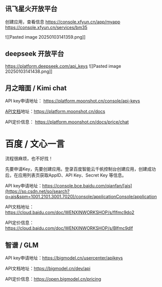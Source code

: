 
## 讯飞星火开放平台
创建应用，查看信息
https://console.xfyun.cn/app/myapp
https://console.xfyun.cn/services/bm35

![[Pasted image 20250103141359.png]]


## deepseek 开放平台
https://platform.deepseek.com/api_keys
![[Pasted image 20250103141438.png]]


## 月之暗面 / Kimi chat

API key申请地址：
https://platform.moonshot.cn/console/api-keys

[API文档](https://so.csdn.net/so/search?q=API%E6%96%87%E6%A1%A3&spm=1001.2101.3001.7020)地址：https://platform.moonshot.cn/docs

API定价信息：
https://platform.moonshot.cn/docs/price/chat

# 百度 / 文心一言 

流程很麻烦，也不好找！

先要申请Key，先要创建应用。登录百度智能云千帆控制台创建应用，创建成功后，在应用列表页获取AppID、API Key、Secret Key 等信息。

API key申请地址：https://console.bce.baidu.com/qianfan/[ais](https://so.csdn.net/so/search?q=ais&spm=1001.2101.3001.7020)/console/applicationConsole/application

API文档地址：https://cloud.baidu.com/doc/WENXINWORKSHOP/s/flfmc9do2

API定价信息：https://cloud.baidu.com/doc/WENXINWORKSHOP/s/Blfmc9dlf

## 智谱 / GLM

API key申请地址：https://bigmodel.cn/usercenter/apikeys

API文档地址：https://bigmodel.cn/dev/api

API定价信息：https://open.bigmodel.cn/pricing